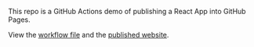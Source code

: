 This repo is a GitHub Actions demo of publishing a React App into GitHub Pages.

View the [workflow file](./.github/workflows/ci.yml) and the [published website](https://xiezh3.github.io/github-actions-demo).
